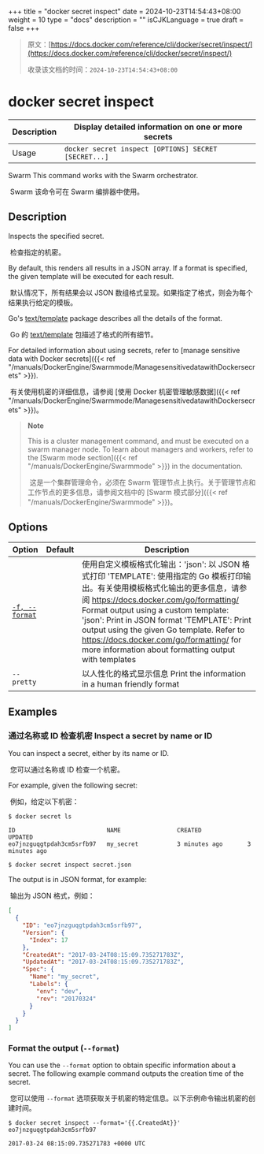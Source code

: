 +++
title = "docker secret inspect"
date = 2024-10-23T14:54:43+08:00
weight = 10
type = "docs"
description = ""
isCJKLanguage = true
draft = false
+++

> 原文：[https://docs.docker.com/reference/cli/docker/secret/inspect/](https://docs.docker.com/reference/cli/docker/secret/inspect/)
>
> 收录该文档的时间：`2024-10-23T14:54:43+08:00`

# docker secret inspect

| Description | Display detailed information on one or more secrets  |
| :---------- | ---------------------------------------------------- |
| Usage       | `docker secret inspect [OPTIONS] SECRET [SECRET...]` |

Swarm This command works with the Swarm orchestrator.

​	Swarm 该命令可在 Swarm 编排器中使用。

## Description

Inspects the specified secret.

​	检查指定的机密。

By default, this renders all results in a JSON array. If a format is specified, the given template will be executed for each result.

​	默认情况下，所有结果会以 JSON 数组格式呈现。如果指定了格式，则会为每个结果执行给定的模板。

Go's [text/template](https://pkg.go.dev/text/template) package describes all the details of the format.

​	Go 的 [text/template](https://pkg.go.dev/text/template) 包描述了格式的所有细节。

For detailed information about using secrets, refer to [manage sensitive data with Docker secrets]({{< ref "/manuals/DockerEngine/Swarmmode/ManagesensitivedatawithDockersecrets" >}}).

​	有关使用机密的详细信息，请参阅 [使用 Docker 机密管理敏感数据]({{< ref "/manuals/DockerEngine/Swarmmode/ManagesensitivedatawithDockersecrets" >}})。

> **Note**
>
> This is a cluster management command, and must be executed on a swarm manager node. To learn about managers and workers, refer to the [Swarm mode section]({{< ref "/manuals/DockerEngine/Swarmmode" >}}) in the documentation.
>
> ​	这是一个集群管理命令，必须在 Swarm 管理节点上执行。关于管理节点和工作节点的更多信息，请参阅文档中的 [Swarm 模式部分]({{< ref "/manuals/DockerEngine/Swarmmode" >}})。

## Options

| Option                                                       | Default | Description                                                  |
| ------------------------------------------------------------ | ------- | ------------------------------------------------------------ |
| [`-f, --format`](https://docs.docker.com/reference/cli/docker/secret/inspect/#format) |         | 使用自定义模板格式化输出：'json': 以 JSON 格式打印 'TEMPLATE': 使用指定的 Go 模板打印输出。有关使用模板格式化输出的更多信息，请参阅 https://docs.docker.com/go/formatting/  Format output using a custom template: 'json': Print in JSON format 'TEMPLATE': Print output using the given Go template. Refer to https://docs.docker.com/go/formatting/ for more information about formatting output with templates |
| `--pretty`                                                   |         | 以人性化的格式显示信息 Print the information in a human friendly format |

## Examples

### 通过名称或 ID 检查机密 Inspect a secret by name or ID

You can inspect a secret, either by its name or ID.

​	您可以通过名称或 ID 检查一个机密。

For example, given the following secret:

​	例如，给定以下机密：

```console
$ docker secret ls

ID                          NAME                CREATED             UPDATED
eo7jnzguqgtpdah3cm5srfb97   my_secret           3 minutes ago       3 minutes ago
```



```console
$ docker secret inspect secret.json
```

The output is in JSON format, for example:

​	输出为 JSON 格式，例如：

```json
[
  {
    "ID": "eo7jnzguqgtpdah3cm5srfb97",
    "Version": {
      "Index": 17
    },
    "CreatedAt": "2017-03-24T08:15:09.735271783Z",
    "UpdatedAt": "2017-03-24T08:15:09.735271783Z",
    "Spec": {
      "Name": "my_secret",
      "Labels": {
        "env": "dev",
        "rev": "20170324"
      }
    }
  }
]
```

### Format the output (`--format`)

You can use the `--format` option to obtain specific information about a secret. The following example command outputs the creation time of the secret.

​	您可以使用 `--format` 选项获取关于机密的特定信息。以下示例命令输出机密的创建时间。

```console
$ docker secret inspect --format='{{.CreatedAt}}' eo7jnzguqgtpdah3cm5srfb97

2017-03-24 08:15:09.735271783 +0000 UTC
```
